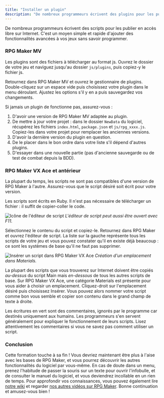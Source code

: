 ```yaml
---
title: "Installer un plugin"
description: "De nombreux programmeurs écrivent des plugins pour les publier en accès libre sur Internet. Ajoutez de nouvelles fonctions à vos jeux simplement en les installant."
---
```


De nombreux programmeurs écrivent des scripts pour les publier en accès libre sur Internet. C'est un moyen simple et rapide d'ajouter des fonctionnalités avancées à vos jeux sans savoir programmer.

### RPG Maker MV

Les plugins sont des fichiers à télécharger au format js. Ouvrez le dossier de votre jeu et naviguez jusqu'au dossier `js/plugins`, puis copiez-y le fichier js.

Retournez dans RPG Maker MV et ouvrez le gestionnaire de plugins. Double-cliquez sur un espace vide puis choisissez votre plugin dans le menu déroulant. Ajustez les options s'il y en a puis sauvegardez vos changements.

Si jamais un plugin de fonctionne pas, assurez-vous :

1. D'avoir une version de RPG Maker MV adaptée au plugin.
2. De mettre à jour votre projet : dans le dossier `NewData` du logiciel, récupérez les fichiers `index.html`, `package.json` et `js/rpg_xxxx.js`. Copiez-les dans votre projet pour remplacer les anciennes versions.
3. D'avoir la dernière version du plugin en question.
4. De le placer dans le bon ordre dans votre liste s'il dépend d'autres plugins.
5. D'essayer dans une nouvelle partie (pas d'ancienne sauvegarde ou de test de combat depuis la BDD).

### RPG Maker VX Ace et antérieur

La plupart du temps, les scripts ne sont pas compatibles d'une version de RPG Maker à l'autre. Assurez-vous que le script désiré soit écrit pour votre version.

Les scripts sont écrits en Ruby. Il n'est pas nécessaire de télécharger un fichier : il suffit de copier-coller le code.

![Icône de l'éditeur de script](./bouton.png)
_L'éditeur de script peut aussi être ouvert avec F11._

Sélectionnez le contenu du script et copiez-le. Retournez dans RPG Maker et ouvrez l'éditeur de script. La liste sur la gauche représente tous les scripts de votre jeu et vous pouvez constater qu'il en existe déjà beaucoup : ce sont les systèmes de base qu'il ne faut pas supprimer.

![Insérer un script dans RPG Maker VX Ace](./inserer.png)
_Création d'un emplacement dans Materials._

La plupart des scripts que vous trouverez sur Internet doivent être copiés _au-dessus_ du script Main mais _en-dessous_ de tous les autres scripts de base. Sur RPG Maker VX Ace, une catégorie Materials est présente pour vous aider à choisir un emplacement. Cliquez-droit sur l'emplacement désiré puis choisissez Insérer. Vous pouvez alors nommer votre script comme bon vous semble et copier son contenu dans le grand champ de texte à droite.

Les écritures en vert sont des commentaires, ignorés par le programme car destinés uniquement aux humains. Les programmeurs s'en servent généralement pour expliquer le fonctionnement de leurs scripts. Lisez attentivement les commentaires si vous ne savez pas comment utiliser un script.

### Conclusion

Cette formation touche à sa fin ! Vous devriez maintenant être plus à l'aise avec les bases de RPG Maker, et vous pourrez découvrir les autres fonctionnalités du logiciel par vous-même. En cas de doute dans un menu, prenez l'habitude de passer la souris sur un texte pour ouvrir l'infobulle, et de consulter le manuel du logiciel, et vous deviendrez incollable en un rien de temps. Pour approfondir vos connaissances, vous pouvez également lire [notre wiki](https://wiki.gamedevalliance.fr) et regarder [nos autres vidéos sur RPG Maker](https://www.youtube.com/playlist?list=PLHKUrXMrDS5ttOdEh5tNuEi96Vv--TVLE). Bonne continuation et amusez-vous bien !
